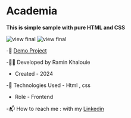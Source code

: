 # Academia

**This is simple sample with pure HTML and CSS**


![view final](https://github.com/user-attachments/assets/1247e40c-b857-4715-b929-932d8cee770d)
![view final](https://github.com/user-attachments/assets/8fa878bb-d065-4892-acee-b990e1732ee5)

-📎 [Demo Project](https://raminkhalouie.github.io/Academia/)

-👩‍💻 Developed by Ramin Khalouie

- Created - 2024

-🔧 Technologies Used - Html , css 


- Role - Frontend

-📬 How to reach me : with my  [Linkedin](https://www.linkedin.com/in/ramin-khalouie-83902a20a/)
